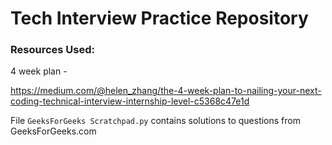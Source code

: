 # Tech Interview Practice Repository



### Resources Used:

4 week plan -

https://medium.com/@helen_zhang/the-4-week-plan-to-nailing-your-next-coding-technical-interview-internship-level-c5368c47e1d



File `GeeksForGeeks Scratchpad.py` contains solutions to questions from GeeksForGeeks.com